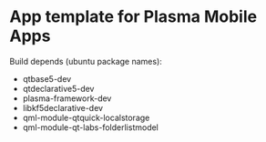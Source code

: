 # App template for Plasma Mobile Apps

Build depends (ubuntu package names):
* qtbase5-dev
* qtdeclarative5-dev
* plasma-framework-dev
* libkf5declarative-dev
* qml-module-qtquick-localstorage
* qml-module-qt-labs-folderlistmodel
